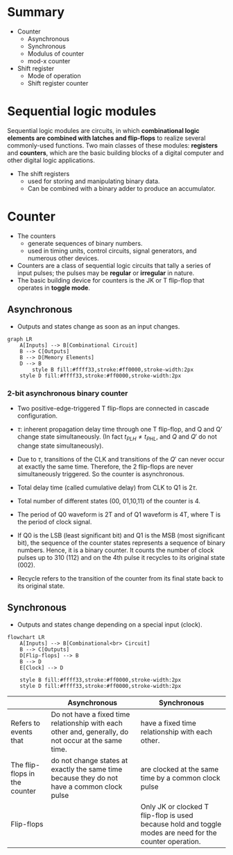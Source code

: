 # Summary
- Counter
    - Asynchronous
    - Synchronous
    - Modulus of counter
    - mod-x counter
- Shift register
    - Mode of operation
    - Shift register counter
# Sequential logic modules
Sequential logic modules are circuits, in which **combinational logic elements are combined with latches and flip-flops** to realize several commonly-used functions. 
Two main classes of these modules: **registers** and **counters**, which are the basic building blocks of a digital computer and other digital logic applications. 
- The shift registers
    - used for storing and manipulating binary data.
    - Can be combined with a binary adder to produce an accumulator.

# Counter
- The counters
    - generate sequences of binary numbers.
    - used in timing units, control circuits, signal generators, and numerous other devices. 
- Counters are a class of sequential logic circuits that tally a series of input pulses; the pulses may be **regular** or **irregular** in nature. 
- The basic building device for counters is the JK or T flip-flop that operates in **toggle mode**.

## Asynchronous
- Outputs and states change as soon as an input changes.



``` mermaid
graph LR
    A[Inputs] --> B[Combinational Circuit]
    B --> C[Outputs]
    B --> D[Memory Elements]
    D --> B
        style B fill:#ffff33,stroke:#ff0000,stroke-width:2px
    style D fill:#ffff33,stroke:#ff0000,stroke-width:2px
```
### 2-bit asynchronous binary counter
- Two positive-edge-triggered T flip-flops are connected in cascade configuration.
- $\tau$: inherent propagation delay time through one T flip-flop, and Q and Q’ change state simultaneously. (In fact $t_{PLH} \neq t_{PHL}$, and $Q$ and $Q'$ do not change state simultaneously).
- Due to $\tau$, transitions of the CLK and transitions of the $Q'$ can never occur at exactly the same time. Therefore, the 2 flip-flops are never simultaneously triggered. So the counter is asynchronous.

- Total delay time (called cumulative delay) from CLK to Q1 is $2\tau$.
- Total number of different states (00, 01,10,11) of the counter is 4.
- The period of Q0 waveform is 2T and of Q1 waveform is 4T, where T is the period of clock signal. 
- If Q0 is the LSB (least significant bit) and Q1 is the MSB (most significant bit), the sequence of the counter states represents a sequence of binary numbers. Hence, it is a binary counter. It counts the number of clock pulses up to 310 (112) and on the 4th pulse it recycles to its original state (002). 
- Recycle refers to the transition of the counter from its final state back to its original state. 

## Synchronous
- Outputs and states change depending on a special input (clock).
``` mermaid
flowchart LR
    A[Inputs] --> B[Combinational<br> Circuit]
    B --> C[Outputs]
    D[Flip-flops] --> B
    B --> D
    E[Clock] --> D

    style B fill:#ffff33,stroke:#ff0000,stroke-width:2px
    style D fill:#ffff33,stroke:#ff0000,stroke-width:2px
```

||Asynchronous|Synchronous|
|---|---|---|
|Refers to events that|Do not have a fixed time relationship with each other and, generally, do not occur at the same time. |have a fixed time relationship with each other. |
|The flip-flops in the counter|do not change states at exactly the same time because they do not have a common clock pulse|are clocked at the same time by a common clock pulse|
|Flip-flops||Only JK or clocked T flip-flop is used because hold and toggle modes are need for the counter operation.|
